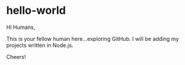 # hello-world
Hi Humans,

This is your fellow human here...exploring GitHub. I will be adding my projects written in Node.js. 

Cheers!

